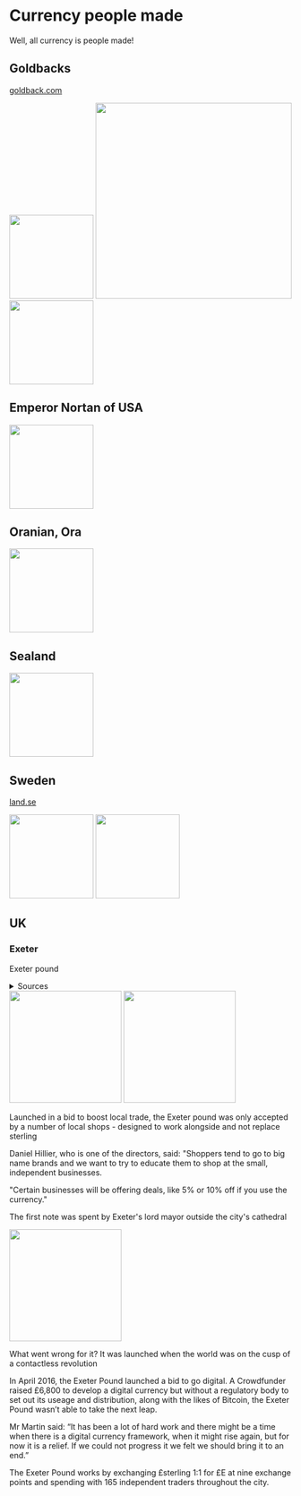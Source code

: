 # Currency people made

Well, all currency is people made!

## Goldbacks 

[goldback.com](https://www.goldback.com)

<img src=".pix/goldback1.avif" style="width:150px; height: auto;">

<img src=".pix/goldback3.avif" style="width:350px; height: auto;">

<img src=".pix/goldback_fungible.avif" style="width:150px; height: auto;">

## Emperor Nortan of USA

<img src=".pix/norton_note.avif" style="width:150px; height: auto;">

## Oranian, Ora

<img src=".pix/ora.avif" style="width:150px; height: auto;">

## Sealand

<img src=".pix/sealand_dollar.avif" style="width:150px; height: auto;">

## Sweden

[land.se](https://www.land.se/livet-pa-landet/honungsvalutan-starker-lokalsamhallet-i-skattungbyn)

<img src=".pix/klover_man.avif" style="width:150px; height: auto;">
<img src=".pix/klover_note.avif" style="width:150px; height: auto;">


## UK

### Exeter

Exeter pound

<details><summary>Sources</summary>[bbc](https://www.bbc.co.uk/news/uk-england-devon-34112438), [DevonLive](https://www.devonlive.com/news/business/what-went-wrong-exeter-pound-1844910)</details>

<img src=".pix/exeter_pound1.avif" style="width:200px; height: auto;">
<img src=".pix/exeter_pound2.avif" style="width:200px; height: auto;">

Launched in a bid to boost local trade, the Exeter pound was only accepted by a number of local shops - designed to work alongside and not replace sterling

Daniel Hillier, who is one of the directors, said: "Shoppers tend to go to big name brands and we want to try to educate them to shop at the small, independent businesses.

"Certain businesses will be offering deals, like 5% or 10% off if you use the currency."

The first note was spent by Exeter's lord mayor outside the city's cathedral

<img src=".pix/exeter_pound3.avif" style="width:200px; height: auto;">

What went wrong for it? It was launched when the world was on the cusp of a contactless revolution

In April 2016, the Exeter Pound launched a bid to go digital. A Crowdfunder raised £6,800 to develop a digital currency but without a regulatory body to set out its useage and distribution, along with the likes of Bitcoin, the Exeter Pound wasn’t able to take the next leap.

Mr Martin said: “It has been a lot of hard work and there might be a time when there is a digital currency framework, when it might rise again, but for now it is a relief. If we could not progress it we felt we should bring it to an end.”

The Exeter Pound works by exchanging £sterling 1:1 for £E at nine exchange points and spending with 165 independent traders throughout the city.
